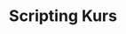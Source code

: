 ---
title: Scripting Kurs
description: Ein umfassender Kurs, der die Grundlagen des Bash-, Powershell- und Python-Scriptings vermittelt.

course:
  name: Scripting Kurs
  icon: 💻
  short_description: Ein eintägiger Kurs, der Ihnen die Grundlagen des Bash-, Powershell- und Python-Scriptings näher bringt.
  long_description: Dieser Kurs bietet eine Einführung in das Bash-, Powershell- und Python-Scripting. Sie lernen grundlegende Konzepte wie Variablen, Bedingungen, Schleifen und Dateiverarbeitung in allen drei Sprachen kennen. Der Kurs vermittelt Ihnen die Fähigkeiten, effiziente Skripte zur Automatisierung von Aufgaben zu erstellen.
  level: Einsteiger
  duration: 3 Tage
  price: 2400€
  key_topics:
    - Bash-, Powershell- und Python-Syntax
    - Variablen und Datentypen
    - Bedingungen und Schleifen
    - Dateiverarbeitung
  all_topics:
    - Bash-, Powershell- und Python-Grundlagen
    - Skriptentwicklung
    - Automatisierung
---